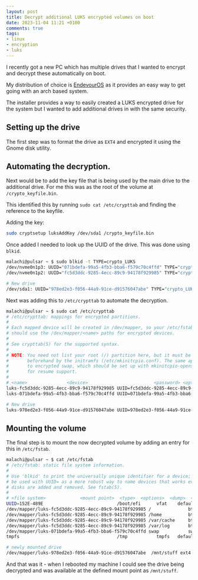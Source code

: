 ```yaml
---
layout: post
title: Decrypt additional LUKS encrypted volumes on boot
date: 2023-11-04 11:21 +0100
comments: true
tags:
- linux
- encryption
- luks
---
```


I recently got a new PC which has multiple drives that I wanted to encrypt and decrypt these automatically on boot.

My distribution of choice is [EndevourOS][0] as it provides an easy way to get going with an arch based system.

The installer provides a way to easily created a LUKS encrypted drive for the system but I wanted to add additional drives in with the same security.

## Setting up the drive

The first step was to format the drive as `EXT4` and encrypted it using the Gnome disk utility. 

## Automating the decryption.

Next would be to add the key file that is being used by the main drive to the additional drive. For me this was as the root of the volume at `/crypto_keyfile.bin`.

This identified this by running `sudo cat /etc/crypttab` and finding the reference to the keyfile.

Adding the key:

```bash
sudo cryptsetup luksAddKey /dev/sda1 /crypto_keyfile.bin
```

Once added I needed to look up the UUID of the drive. This was done using `blkid`.

```bash
malachi@pulsar ~ $ sudo blkid -t TYPE=crypto_LUKS
/dev/nvme0n1p3: UUID="071bdefa-99a5-4fb3-bba6-f579c70c4ffd" TYPE="crypto_LUKS" PARTUUID="f32c0419-7a66-4d1a-a2ed-118041af01ee"
/dev/nvme0n1p2: UUID="fc5d3ddc-9285-4ecc-89c9-94178f929985" TYPE="crypto_LUKS" PARTLABEL="endeavouros" PARTUUID="4b831e27-8df0-427c-bf3d-2bf59879d638"

# New drive
/dev/sda1: UUID="978ed2e3-f056-44a9-91ce-d91576047abe" TYPE="crypto_LUKS" PARTLABEL="Basic data partition" PARTUUID="b87a3f60-abbd-480a-a65d-294d089bf2c5"
```

Next was adding this to `/etc/crypttab` to automate the decryption.

```bash
malachi@pulsar ~ $ sudo cat /etc/crypttab 
# /etc/crypttab: mappings for encrypted partitions.
#
# Each mapped device will be created in /dev/mapper, so your /etc/fstab
# should use the /dev/mapper/<name> paths for encrypted devices.
#
# See crypttab(5) for the supported syntax.
#
# NOTE: You need not list your root (/) partition here, but it must be set up
#       beforehand by the initramfs (/etc/mkinitcpio.conf). The same applies
#       to encrypted swap, which should be set up with mkinitcpio-openswap
#       for resume support.
#
# <name>               <device>                         <password> <options>
luks-fc5d3ddc-9285-4ecc-89c9-94178f929985 UUID=fc5d3ddc-9285-4ecc-89c9-94178f929985     /crypto_keyfile.bin luks
luks-071bdefa-99a5-4fb3-bba6-f579c70c4ffd UUID=071bdefa-99a5-4fb3-bba6-f579c70c4ffd     /crypto_keyfile.bin luks

# New drive
luks-978ed2e3-f056-44a9-91ce-d91576047abe UUID=978ed2e3-f056-44a9-91ce-d91576047abe     /crypto_keyfile.bin luks
```

## Mounting the volume

The final step is to mount the now decrypted volume by adding an entry for this in `/etc/fstab`.


```bash
malachi@pulsar ~ $ cat /etc/fstab 
# /etc/fstab: static file system information.
#
# Use 'blkid' to print the universally unique identifier for a device; this may
# be used with UUID= as a more robust way to name devices that works even if
# disks are added and removed. See fstab(5).
#
# <file system>             <mount point>  <type>  <options>  <dump>  <pass>
UUID=152E-489E                            /boot/efi      vfat    defaults,noatime 0 2
/dev/mapper/luks-fc5d3ddc-9285-4ecc-89c9-94178f929985 /              btrfs   subvol=/@,defaults,noatime,compress=zstd 0 0
/dev/mapper/luks-fc5d3ddc-9285-4ecc-89c9-94178f929985 /home          btrfs   subvol=/@home,defaults,noatime,compress=zstd 0 0
/dev/mapper/luks-fc5d3ddc-9285-4ecc-89c9-94178f929985 /var/cache     btrfs   subvol=/@cache,defaults,noatime,compress=zstd 0 0
/dev/mapper/luks-fc5d3ddc-9285-4ecc-89c9-94178f929985 /var/log       btrfs   subvol=/@log,defaults,noatime,compress=zstd 0 0
/dev/mapper/luks-071bdefa-99a5-4fb3-bba6-f579c70c4ffd swap           swap    defaults   0 0
tmpfs                                     /tmp           tmpfs   defaults,noatime,mode=1777 0 0

# newly mounted drive
/dev/mapper/luks-978ed2e3-f056-44a9-91ce-d91576047abe  /mnt/stuff ext4    rw,relatime   0    2
```

And that was it - when I rebooted my machine I could see the drive being decrypted and was available at the defined mount point as `/mnt/stuff`.


[0]: https://endeavouros.com/
